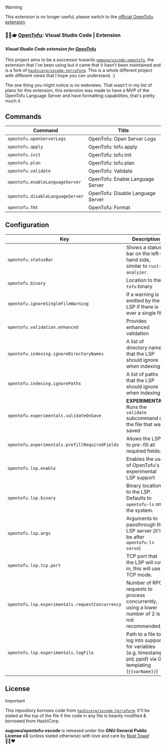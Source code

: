> [!WARNING]
> This extension is no longer useful, please switch to the [official OpenTofu extension](https://marketplace.visualstudio.com/items?itemName=OpenTofu.vscode-opentofu).

### 🐻‍❄️🫖 [OpenTofu]: Visual Studio Code | Extension

#### _Visual Studio Code extension for [OpenTofu]_

This project aims to be a successor towards [`gamunu/vscode-opentofu`], the extension that I've been using but it came that it hasn't been maintained and is a fork of [`hashicorp/vscode-terraform`]. This is a whole different project with different views that I hope you can understand. :)

The one thing you might notice is no webviews. That wasn't in my list of plans for this extension, this extension was made to have a MVP of the OpenTofu Language Server and have formatting capabilities, that's pretty much it.

## Commands

<!-- commands -->

| Command                          | Title                             |
| -------------------------------- | --------------------------------- |
| `opentofu.openServerLogs`        | OpenTofu: Open Server Logs        |
| `opentofu.apply`                 | OpenTofu: tofu apply              |
| `opentofu.init`                  | OpenTofu: tofu init               |
| `opentofu.plan`                  | OpenTofu: tofu plan               |
| `opentofu.validate`              | OpenTofu: Validate                |
| `opentofu.enableLanguageServer`  | OpenTofu: Enable Language Server  |
| `opentofu.disableLanguageServer` | OpenTofu: Disable Language Server |
| `opentofu.fmt`                   | OpenTofu: Format                  |

<!-- commands -->

## Configuration

<!-- configs -->

| Key                                             | Description                                                                                                    | Type      | Default         |
| ----------------------------------------------- | -------------------------------------------------------------------------------------------------------------- | --------- | --------------- |
| `opentofu.statusBar`                            | Shows a status bar on the left-hand side, similar to `rust-analyzer`.                                          | `boolean` | `true`          |
| `opentofu.binary`                               | Location to the `tofu` binary                                                                                  | `string`  | `"tofu"`        |
| `opentofu.ignoreSingleFileWarning`              | If a warning is emitted by the LSP if there is ever a single file.                                             | `boolean` | `true`          |
| `opentofu.validation.enhanced`                  | Provides enhanced validation                                                                                   | `boolean` | `false`         |
| `opentofu.indexing.ignoreDirectoryNames`        | A list of directory names that the LSP should ignore when indexing                                             | `array`   | `[]`            |
| `opentofu.indexing.ignorePaths`                 | A list of paths that the LSP should ignore when indexing                                                       | `array`   | `[]`            |
| `opentofu.experimentals.validateOnSave`         | **EXPERIMENTAL**: Runs the `validate` subcommand on the file that was saved                                    | `boolean` | `false`         |
| `opentofu.experimentals.prefillRequiredFields`  | Allows the LSP to pre-fill all required fields.                                                                | `boolean` | `false`         |
| `opentofu.lsp.enable`                           | Enables the use of OpenTofu's experimental LSP support                                                         | `boolean` | `true`          |
| `opentofu.lsp.binary`                           | Binary location to the LSP. Defaults to `opentofu-ls` on the system.                                           | `string`  | `"opentofu-ls"` |
| `opentofu.lsp.args`                             | Arguments to passthrough the LSP server (it'll be after `opentofu-ls serve`)                                   | `array`   | `[]`            |
| `opentofu.lsp.tcp.port`                         | TCP port that the LSP will run in, this will use TCP mode.                                                     | `number`  | `null`          |
| `opentofu.lsp.experimentals.requestConcurrency` | Number of RPC requests to process concurrently, using a lower number of 2 is not recommended.                  | `number`  | `null`          |
| `opentofu.lsp.experimentals.logFile`            | Path to a file to log into support for variables (e.g. timestamp, pid, ppid) via Go templating (`{{varName}}`) | `string`  | `null`          |

<!-- configs -->

## License

> [!IMPORTANT]
> This repository borrows code from [`hashicorp/vscode-terraform`]. It'll be stated at the top of the file if the code in any file is heavily modified & borrowed from HashiCorp.

**auguwu/opentofu-vscode** is released under the **GNU General Public License v3** (unless stated otherwise) with love and care by [Noel Towa](https://floofy.dev)! 🐻‍❄️♥️

[`hashicorp/vscode-terraform`]: https://github.com/hashicorp/vscode-terraform
[`gamunu/vscode-opentofu`]: https://github.com/gamunu/vscode-opentofu
[OpenTofu]: https://opentofu.org
